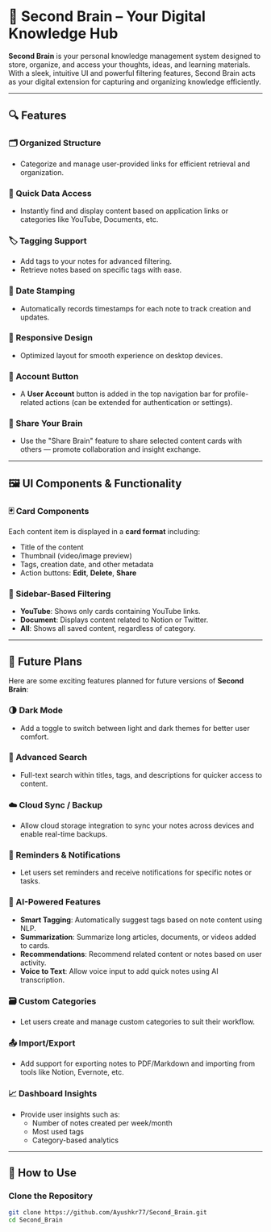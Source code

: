 # 🧠 Second Brain – Your Digital Knowledge Hub

**Second Brain** is your personal knowledge management system designed to store, organize, and access your thoughts, ideas, and learning materials. With a sleek, intuitive UI and powerful filtering features, Second Brain acts as your digital extension for capturing and organizing knowledge efficiently.

---

## 🔍 Features

### 🗂️ Organized Structure
- Categorize and manage user-provided links for efficient retrieval and organization.

### 🔎 Quick Data Access
- Instantly find and display content based on application links or categories like YouTube, Documents, etc.

### 🏷️ Tagging Support
- Add tags to your notes for advanced filtering.
- Retrieve notes based on specific tags with ease.

### 📆 Date Stamping
- Automatically records timestamps for each note to track creation and updates.

### 📱 Responsive Design
- Optimized layout for smooth experience on desktop devices.

### 👤 Account Button
- A **User Account** button is added in the top navigation bar for profile-related actions (can be extended for authentication or settings).

### 🧠 Share Your Brain
- Use the "Share Brain" feature to share selected content cards with others — promote collaboration and insight exchange.

---

## 🖼️ UI Components & Functionality

### 🃏 Card Components
Each content item is displayed in a **card format** including:
- Title of the content
- Thumbnail (video/image preview)
- Tags, creation date, and other metadata
- Action buttons: **Edit**, **Delete**, **Share**

### 🔄 Sidebar-Based Filtering
- **YouTube**: Shows only cards containing YouTube links.
- **Document**: Displays content related to Notion or Twitter.
- **All**: Shows all saved content, regardless of category.

---

## 🔮 Future Plans

Here are some exciting features planned for future versions of **Second Brain**:

### 🌗 Dark Mode
- Add a toggle to switch between light and dark themes for better user comfort.

### 🔎 Advanced Search
- Full-text search within titles, tags, and descriptions for quicker access to content.

### ☁️ Cloud Sync / Backup
- Allow cloud storage integration to sync your notes across devices and enable real-time backups.

### 🔔 Reminders & Notifications
- Let users set reminders and receive notifications for specific notes or tasks.

### 🧠 AI-Powered Features
- **Smart Tagging**: Automatically suggest tags based on note content using NLP.
- **Summarization**: Summarize long articles, documents, or videos added to cards.
- **Recommendations**: Recommend related content or notes based on user activity.
- **Voice to Text**: Allow voice input to add quick notes using AI transcription.

### 🗃️ Custom Categories
- Let users create and manage custom categories to suit their workflow.

### 📤 Import/Export
- Add support for exporting notes to PDF/Markdown and importing from tools like Notion, Evernote, etc.

### 📈 Dashboard Insights
- Provide user insights such as:
  - Number of notes created per week/month
  - Most used tags
  - Category-based analytics

---





## 🚀 How to Use

### Clone the Repository

```bash
git clone https://github.com/Ayushkr77/Second_Brain.git
cd Second_Brain
